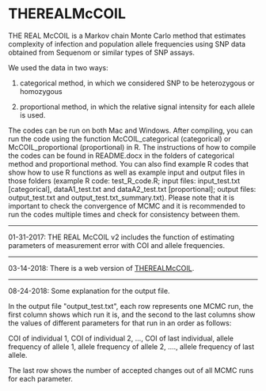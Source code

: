 # THEREALMcCOIL

THE REAL McCOIL is a Markov chain Monte Carlo method that estimates complexity of infection and population allele frequencies using SNP data obtained from Sequenom or similar types of SNP assays.  

We used the data in two ways:

1. categorical method, in which we considered SNP to be heterozygous or homozygous

2. proportional method, in which the relative signal intensity for each allele is used.

The codes can be run on both Mac and Windows. After compiling, you can run the code using the function McCOIL_categorical (categorical) or McCOIL_proportional (proportional) in R.
The instructions of how to compile the codes can be found in README.docx in the folders of categorical method and proportional method. You can also find example R codes that show how to use R functions as well as example input and output files in those folders (example R code: test_R_code.R; input files: input_test.txt [categorical], dataA1_test.txt and dataA2_test.txt [proportional]; output files: output_test.txt and output_test.txt_summary.txt). Please note that it is important to check the convergence of MCMC and it is recommended to run the codes multiple times and check for consistency between them.

***
01-31-2017: THE REAL McCOIL v2 includes the function of estimating parameters of measurement error with COI and allele frequencies.
***
03-14-2018: There is a web version of [THEREALMcCOIL](http://35.196.107.63/run). 
***
08-24-2018: Some explanation for the output file.

In the output file "output_test.txt", each row represents one MCMC run, the first column shows which run it is, and the second to the last columns show the values of different parameters for that run in an order as follows:

COI of individual 1, COI of individual 2, ..., COI of last individual, allele frequency of allele 1, allele frequency of allele 2, ...., allele frequency of last allele.

The last row shows the number of accepted changes out of all MCMC runs for each parameter.
